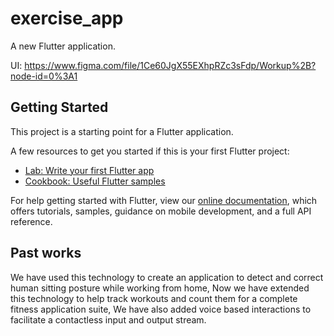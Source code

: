# exercise_app

A new Flutter application.

UI: https://www.figma.com/file/1Ce60JgX55EXhpRZc3sFdp/Workup%2B?node-id=0%3A1

## Getting Started

This project is a starting point for a Flutter application.

A few resources to get you started if this is your first Flutter project:

- [Lab: Write your first Flutter app](https://flutter.dev/docs/get-started/codelab)
- [Cookbook: Useful Flutter samples](https://flutter.dev/docs/cookbook)

For help getting started with Flutter, view our
[online documentation](https://flutter.dev/docs), which offers tutorials,
samples, guidance on mobile development, and a full API reference.

## Past works

We have used this technology to create an application to detect and correct human sitting posture while working from home, Now we have extended this technology to help track workouts and count them for a complete fitness application suite, We have also added voice based interactions to facilitate a contactless input and output stream.
